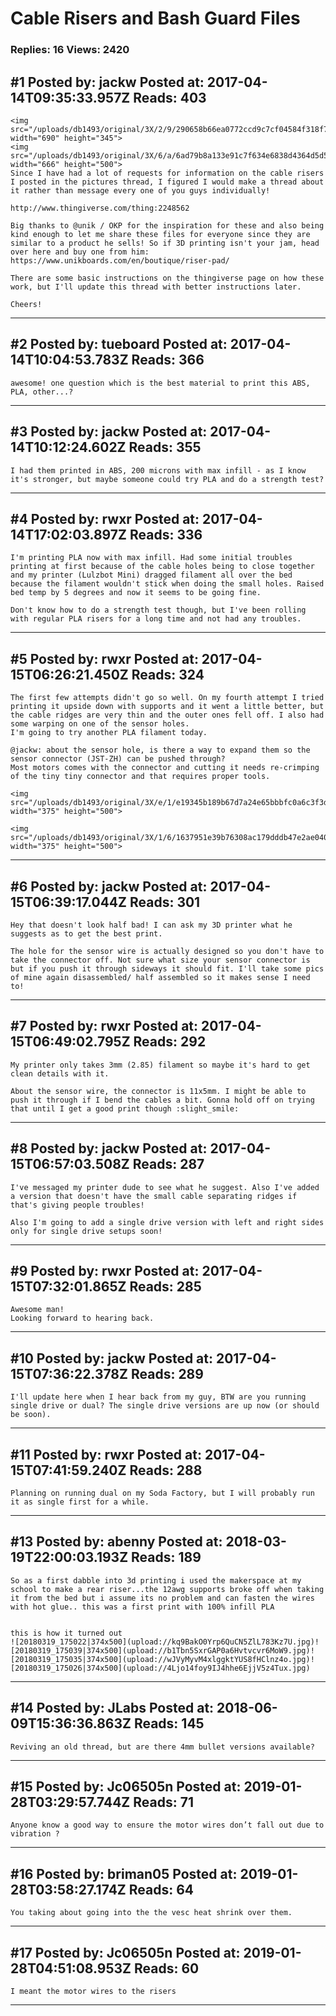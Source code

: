 # Cable Risers and Bash Guard Files

### Replies: 16 Views: 2420

## \#1 Posted by: jackw Posted at: 2017-04-14T09:35:33.957Z Reads: 403

```
<img src="/uploads/db1493/original/3X/2/9/290658b66ea0772ccd9c7cf04584f318f73038fd.jpg" width="690" height="345">
<img src="/uploads/db1493/original/3X/6/a/6ad79b8a133e91c7f634e6838d4364d5d55aa0e5.JPG" width="666" height="500">
Since I have had a lot of requests for information on the cable risers I posted in the pictures thread, I figured I would make a thread about it rather than message every one of you guys individually!

http://www.thingiverse.com/thing:2248562

Big thanks to @unik / OKP for the inspiration for these and also being kind enough to let me share these files for everyone since they are similar to a product he sells! So if 3D printing isn't your jam, head over here and buy one from him:
https://www.unikboards.com/en/boutique/riser-pad/

There are some basic instructions on the thingiverse page on how these work, but I'll update this thread with better instructions later.

Cheers!
```

---
## \#2 Posted by: tueboard Posted at: 2017-04-14T10:04:53.783Z Reads: 366

```
awesome! one question which is the best material to print this ABS, PLA, other...?
```

---
## \#3 Posted by: jackw Posted at: 2017-04-14T10:12:24.602Z Reads: 355

```
I had them printed in ABS, 200 microns with max infill - as I know it's stronger, but maybe someone could try PLA and do a strength test?
```

---
## \#4 Posted by: rwxr Posted at: 2017-04-14T17:02:03.897Z Reads: 336

```
I'm printing PLA now with max infill. Had some initial troubles printing at first because of the cable holes being to close together and my printer (Lulzbot Mini) dragged filament all over the bed because the filament wouldn't stick when doing the small holes. Raised bed temp by 5 degrees and now it seems to be going fine.

Don't know how to do a strength test though, but I've been rolling with regular PLA risers for a long time and not had any troubles.
```

---
## \#5 Posted by: rwxr Posted at: 2017-04-15T06:26:21.450Z Reads: 324

```
The first few attempts didn't go so well. On my fourth attempt I tried printing it upside down with supports and it went a little better, but the cable ridges are very thin and the outer ones fell off. I also had some warping on one of the sensor holes.
I'm going to try another PLA filament today.

@jackw: about the sensor hole, is there a way to expand them so the sensor connector (JST-ZH) can be pushed through?
Most motors comes with the connector and cutting it needs re-crimping of the tiny tiny connector and that requires proper tools.

<img src="/uploads/db1493/original/3X/e/1/e19345b189b67d7a24e65bbbfc0a6c3f3d74051a.JPG" width="375" height="500">

<img src="/uploads/db1493/original/3X/1/6/1637951e39b76308ac179dddb47e2ae040cfdb32.JPG" width="375" height="500">
```

---
## \#6 Posted by: jackw Posted at: 2017-04-15T06:39:17.044Z Reads: 301

```
Hey that doesn't look half bad! I can ask my 3D printer what he suggests as to get the best print.

The hole for the sensor wire is actually designed so you don't have to take the connector off. Not sure what size your sensor connector is but if you push it through sideways it should fit. I'll take some pics of mine again disassembled/ half assembled so it makes sense I need to!
```

---
## \#7 Posted by: rwxr Posted at: 2017-04-15T06:49:02.795Z Reads: 292

```
My printer only takes 3mm (2.85) filament so maybe it's hard to get clean details with it.

About the sensor wire, the connector is 11x5mm. I might be able to push it through if I bend the cables a bit. Gonna hold off on trying that until I get a good print though :slight_smile:
```

---
## \#8 Posted by: jackw Posted at: 2017-04-15T06:57:03.508Z Reads: 287

```
I've messaged my printer dude to see what he suggest. Also I've added a version that doesn't have the small cable separating ridges if that's giving people troubles!

Also I'm going to add a single drive version with left and right sides only for single drive setups soon!
```

---
## \#9 Posted by: rwxr Posted at: 2017-04-15T07:32:01.865Z Reads: 285

```
Awesome man!
Looking forward to hearing back.
```

---
## \#10 Posted by: jackw Posted at: 2017-04-15T07:36:22.378Z Reads: 289

```
I'll update here when I hear back from my guy, BTW are you running single drive or dual? The single drive versions are up now (or should be soon).
```

---
## \#11 Posted by: rwxr Posted at: 2017-04-15T07:41:59.240Z Reads: 288

```
Planning on running dual on my Soda Factory, but I will probably run it as single first for a while.
```

---
## \#13 Posted by: abenny Posted at: 2018-03-19T22:00:03.193Z Reads: 189

```
So as a first dabble into 3d printing i used the makerspace at my school to make a rear riser...the 12awg supports broke off when taking it from the bed but i assume its no problem and can fasten the wires with hot glue.. this was a first print with 100% infill PLA


this is how it turned out 
![20180319_175022|374x500](upload://kq9BakO0Yrp6QuCN5ZlL783Kz7U.jpg)![20180319_175039|374x500](upload://b1Tbn5SxrGAP0a6Hvtvcvr6MoW9.jpg)![20180319_175035|374x500](upload://wJVyMyvM4xlggktYUS8fHClnz4o.jpg)![20180319_175026|374x500](upload://4Ljo14foy9IJ4hhe6EjjV5z4Tux.jpg)
```

---
## \#14 Posted by: JLabs Posted at: 2018-06-09T15:36:36.863Z Reads: 145

```
Reviving an old thread, but are there 4mm bullet versions available?
```

---
## \#15 Posted by: Jc06505n Posted at: 2019-01-28T03:29:57.744Z Reads: 71

```
Anyone know a good way to ensure the motor wires don’t fall out due to vibration ?
```

---
## \#16 Posted by: briman05 Posted at: 2019-01-28T03:58:27.174Z Reads: 64

```
You taking about going into the the vesc heat shrink over them.
```

---
## \#17 Posted by: Jc06505n Posted at: 2019-01-28T04:51:08.953Z Reads: 60

```
I meant the motor wires to the risers
```

---
